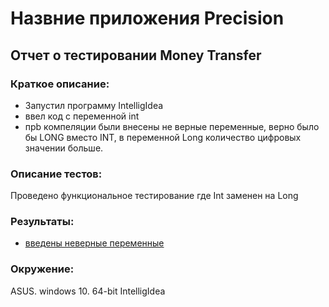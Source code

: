 # Назвние приложения Precision

## Отчет о тестировании Money Transfer

### Краткое описание:
* Запустил программу IntelligIdea
* ввел код с переменной int 
* прb компеляции были внесены не верные переменные, верно было бы LONG вместо INT,  в переменной Long количество цифровых значении больше.

### Описание тестов:
Проведено функциональное тестирование где Int заменен на Long

### Результаты:
* [введены неверные переменные](https://github.com/rasul230885/java-3/issues/1#issue-787524329)

### Окружение:
ASUS. windows 10. 64-bit
IntelligIdea
